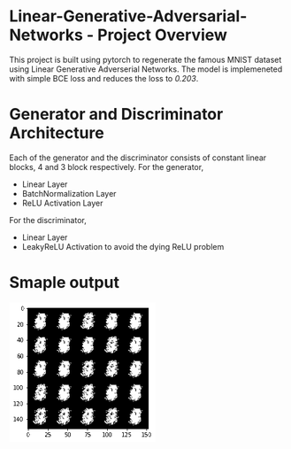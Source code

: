 # Linear-Generative-Adversarial-Networks - Project Overview 
This project is built using pytorch to regenerate the famous MNIST dataset using Linear Generative Adverserial Networks. The model is implemeneted with simple BCE loss and reduces the loss to *0.203*. 

# Generator and Discriminator Architecture 
Each of the generator and the discriminator consists of constant linear blocks, 4 and 3 block respectively. For the generator, 
  - Linear Layer
  - BatchNormalization Layer
  - ReLU Activation Layer
  
For the discriminator, 
  - Linear Layer
  - LeakyReLU Activation to avoid the dying ReLU problem

# Smaple output 

![smaple output](https://github.com/ahmedheakl/Linear-Generative-Adversarial-Networks/blob/main/imgs/output.gif)

